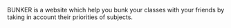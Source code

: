 BUNKER is a website which help you bunk your classes with your friends by taking in account their priorities of subjects.
